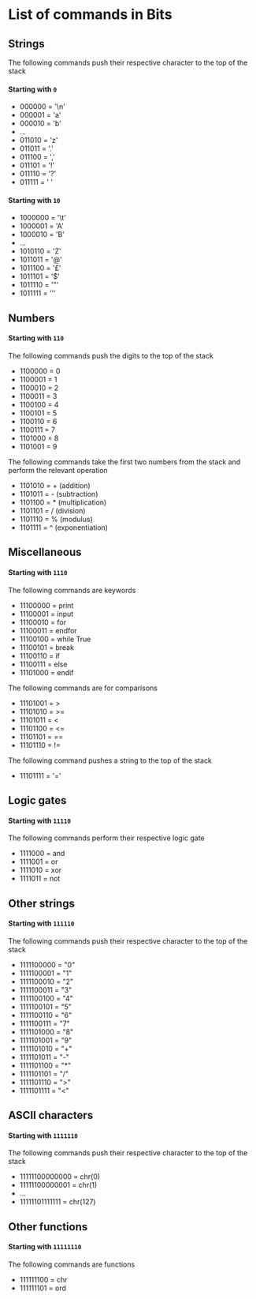 # List of commands in Bits

## Strings

The following commands push their respective character to the top of the stack

#### Starting with `0`

* 000000 = '\n'
* 000001 = 'a'
* 000010 = 'b'
* ...
* 011010 = 'z'
* 011011 = '.'
* 011100 = ','
* 011101 = '!'
* 011110 = '?'
* 011111 = ' '
  
#### Starting with `10`

* 1000000 = '\t'
* 1000001 = 'A'
* 1000010 = 'B'
* ...
* 1010110 = 'Z'
* 1011011 = '@'
* 1011100 = '£'
* 1011101 = '$'
* 1011110 = '"'
* 1011111 = '\''

## Numbers

#### Starting with `110`

The following commands push the digits to the top of the stack

* 1100000 = 0
* 1100001 = 1
* 1100010 = 2
* 1100011 = 3
* 1100100 = 4
* 1100101 = 5
* 1100110 = 6
* 1100111 = 7
* 1101000 = 8
* 1101001 = 9

The following commands take the first two numbers from the stack and perform the relevant operation

* 1101010 = + (addition)
* 1101011 = - (subtraction)
* 1101100 = * (multiplication)
* 1101101 = / (division)
* 1101110 = % (modulus)
* 1101111 = ^ (exponentiation)

## Miscellaneous

#### Starting with `1110`

The following commands are keywords

* 11100000 = print
* 11100001 = input
* 11100010 = for
* 11100011 = endfor
* 11100100 = while True
* 11100101 = break
* 11100110 = if
* 11100111 = else
* 11101000 = endif

The following commands are for comparisons

* 11101001 = >
* 11101010 = >=
* 11101011 = <
* 11101100 = <=
* 11101101 = ==
* 11101110 = !=

The following command pushes a string to the top of the stack

* 11101111 = '='

## Logic gates

#### Starting with `11110`

The following commands perform their respective logic gate

* 1111000 = and
* 1111001 = or
* 1111010 = xor
* 1111011 = not

## Other strings

#### Starting with `111110`

The following commands push their respective character to the top of the stack

* 1111100000 = "0"
* 1111100001 = "1"
* 1111100010 = "2"
* 1111100011 = "3"
* 1111100100 = "4"
* 1111100101 = "5"
* 1111100110 = "6"
* 1111100111 = "7"
* 1111101000 = "8"
* 1111101001 = "9"
* 1111101010 = "+"
* 1111101011 = "-"
* 1111101100 = "*"
* 1111101101 = "/"
* 1111101110 = ">"
* 1111101111 = "<"

## ASCII characters

#### Starting with `1111110`

The following commands push their respective character to the top of the stack

* 11111100000000 = chr(0)
* 11111100000001 = chr(1)
* ...
* 11111101111111 = chr(127)

## Other functions

#### Starting with `11111110`

The following commands are functions

* 111111100 = chr
* 111111101 = ord
